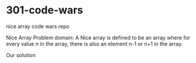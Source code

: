 # 301-code-wars
nice array
code wars repo

Nice Array
Problem domain: A Nice array is defined to be an array where for every value n in the array, there is also an element n-1 or n+1 in the array.

Our solution 
